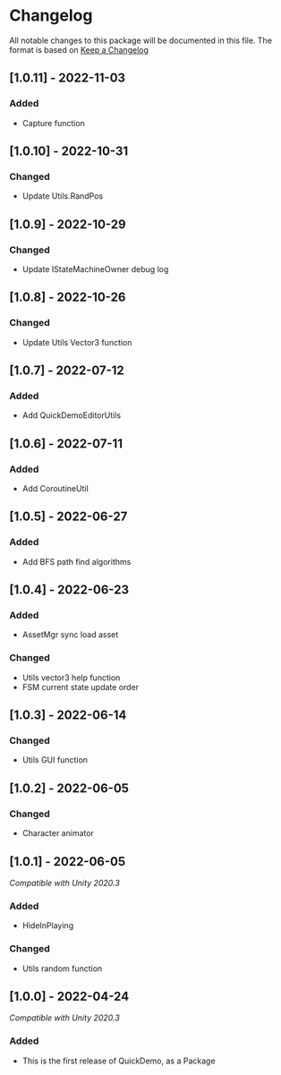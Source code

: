 # Changelog
All notable changes to this package will be documented in this file. The format is based on [Keep a Changelog](http://keepachangelog.com/en/1.0.0/)

## [1.0.11] - 2022-11-03
### Added
- Capture function

## [1.0.10] - 2022-10-31
### Changed
- Update Utils.RandPos

## [1.0.9] - 2022-10-29
### Changed
- Update IStateMachineOwner debug log

## [1.0.8] - 2022-10-26
### Changed
- Update Utils Vector3 function

## [1.0.7] - 2022-07-12
### Added
- Add QuickDemoEditorUtils

## [1.0.6] - 2022-07-11
### Added
- Add CoroutineUtil

## [1.0.5] - 2022-06-27
### Added
- Add BFS path find algorithms

## [1.0.4] - 2022-06-23
### Added
- AssetMgr sync load asset
### Changed
- Utils vector3 help function
- FSM current state update order

## [1.0.3] - 2022-06-14
### Changed
- Utils GUI function

## [1.0.2] - 2022-06-05
### Changed
- Character animator

## [1.0.1] - 2022-06-05
*Compatible with Unity 2020.3*
### Added
- HideInPlaying
### Changed
- Utils random function

## [1.0.0] - 2022-04-24
*Compatible with Unity 2020.3*
### Added
- This is the first release of QuickDemo, as a Package
